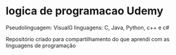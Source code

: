 # logica de programacao Udemy
 Pseudolinguagem: VisualG
 linguagens: C, Java, Python, c++ e c#


Repositório criado para compartilhamento do que aprendi com as linguagens de programação